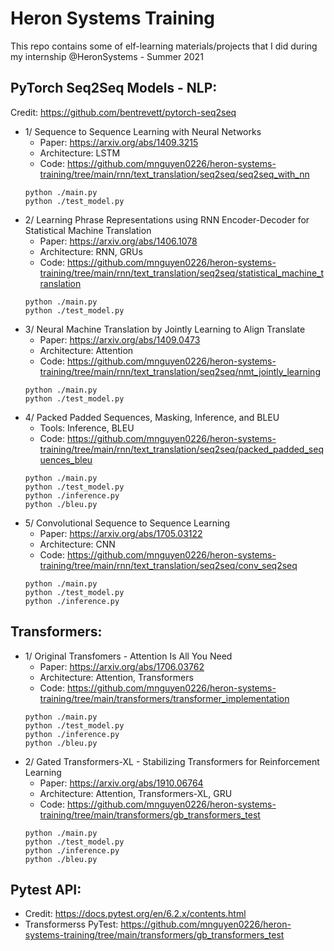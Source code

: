 # Heron Systems Training

This repo contains some of elf-learning materials/projects that I did during my internship @HeronSystems - Summer 2021

## PyTorch Seq2Seq Models - NLP:

Credit: https://github.com/bentrevett/pytorch-seq2seq

- 1/ Sequence to Sequence Learning with Neural Networks
    - Paper: https://arxiv.org/abs/1409.3215
    - Architecture: LSTM
    - Code: https://github.com/mnguyen0226/heron-systems-training/tree/main/rnn/text_translation/seq2seq/seq2seq_with_nn
    ```
    python ./main.py
    python ./test_model.py
    ```
- 2/ Learning Phrase Representations using RNN Encoder-Decoder for Statistical Machine Translation
    - Paper: https://arxiv.org/abs/1406.1078
    - Architecture: RNN, GRUs
    - Code: https://github.com/mnguyen0226/heron-systems-training/tree/main/rnn/text_translation/seq2seq/statistical_machine_translation
    ```
    python ./main.py
    python ./test_model.py
    ```
- 3/ Neural Machine Translation by Jointly Learning to Align Translate
    - Paper: https://arxiv.org/abs/1409.0473
    - Architecture: Attention
    - Code: https://github.com/mnguyen0226/heron-systems-training/tree/main/rnn/text_translation/seq2seq/nmt_jointly_learning
    ```
    python ./main.py
    python ./test_model.py
    ```
- 4/ Packed Padded Sequences, Masking, Inference, and BLEU
    - Tools: Inference, BLEU
    - Code: https://github.com/mnguyen0226/heron-systems-training/tree/main/rnn/text_translation/seq2seq/packed_padded_sequences_bleu
    ```
    python ./main.py
    python ./test_model.py
    python ./inference.py
    python ./bleu.py
    ```
- 5/ Convolutional Sequence to Sequence Learning
    - Paper: https://arxiv.org/abs/1705.03122
    - Architecture: CNN
    - Code: https://github.com/mnguyen0226/heron-systems-training/tree/main/rnn/text_translation/seq2seq/conv_seq2seq
    ```
    python ./main.py
    python ./test_model.py
    python ./inference.py
    ```

## Transformers:
- 1/ Original Transfomers - Attention Is All You Need
    - Paper: https://arxiv.org/abs/1706.03762
    - Architecture: Attention, Transformers
    - Code: https://github.com/mnguyen0226/heron-systems-training/tree/main/transformers/transformer_implementation
    ```
    python ./main.py
    python ./test_model.py
    python ./inference.py
    python ./bleu.py
    ```
- 2/ Gated Transformers-XL - Stabilizing Transformers for Reinforcement Learning
    - Paper: https://arxiv.org/abs/1910.06764
    - Architecture: Attention, Transformers-XL, GRU
    - Code: https://github.com/mnguyen0226/heron-systems-training/tree/main/transformers/gb_transformers_test
    ```
    python ./main.py
    python ./test_model.py
    python ./inference.py
    python ./bleu.py
    ```
    
## Pytest API:
- Credit: https://docs.pytest.org/en/6.2.x/contents.html
- Transformerss PyTest: https://github.com/mnguyen0226/heron-systems-training/tree/main/transformers/gb_transformers_test
